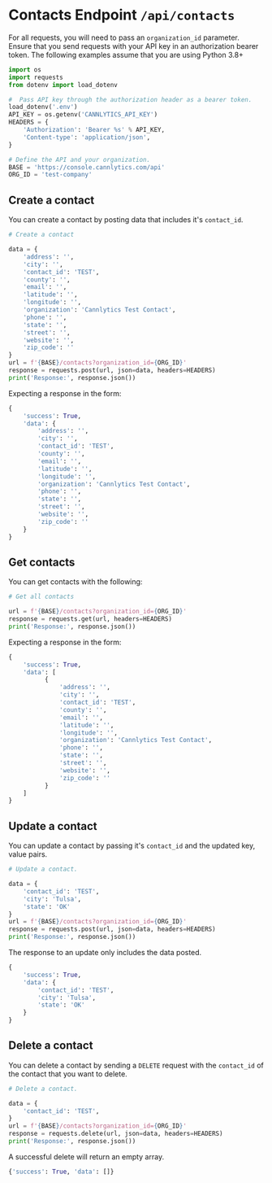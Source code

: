 # Contacts Endpoint `/api/contacts`

For all requests, you will need to pass an `organization_id` parameter. Ensure that you send requests with your API key in an authorization bearer token. The following examples assume that you are using Python 3.8+

```py
import os
import requests
from dotenv import load_dotenv

#  Pass API key through the authorization header as a bearer token.
load_dotenv('.env')
API_KEY = os.getenv('CANNLYTICS_API_KEY')
HEADERS = {
    'Authorization': 'Bearer %s' % API_KEY,
    'Content-type': 'application/json',
}

# Define the API and your organization.
BASE = 'https://console.cannlytics.com/api'
ORG_ID = 'test-company'
```

## Create a contact

You can create a contact by posting data that includes it's `contact_id`.

```py
# Create a contact

data = {
    'address': '',
    'city': '',
    'contact_id': 'TEST',
    'county': '',
    'email': '',
    'latitude': '',
    'longitude': '',
    'organization': 'Cannlytics Test Contact',
    'phone': '',
    'state': '',
    'street': '',
    'website': '',
    'zip_code': ''
}
url = f'{BASE}/contacts?organization_id={ORG_ID}'
response = requests.post(url, json=data, headers=HEADERS)
print('Response:', response.json())
```

Expecting a response in the form:

```py
{
    'success': True,
    'data': {
        'address': '',
        'city': '',
        'contact_id': 'TEST',
        'county': '',
        'email': '',
        'latitude': '',
        'longitude': '',
        'organization': 'Cannlytics Test Contact',
        'phone': '',
        'state': '',
        'street': '',
        'website': '',
        'zip_code': ''
    }
}
```

## Get contacts

You can get contacts with the following:

```py
# Get all contacts

url = f'{BASE}/contacts?organization_id={ORG_ID}'
response = requests.get(url, headers=HEADERS)
print('Response:', response.json())
```

Expecting a response in the form:

```py
{
    'success': True,
    'data': [
          {
              'address': '',
              'city': '',
              'contact_id': 'TEST',
              'county': '',
              'email': '',
              'latitude': '',
              'longitude': '',
              'organization': 'Cannlytics Test Contact',
              'phone': '',
              'state': '',
              'street': '',
              'website': '',
              'zip_code': ''
          }
    ]
}
```

## Update a contact

You can update a contact by passing it's `contact_id` and the updated key, value pairs.

```py
# Update a contact.

data = {
    'contact_id': 'TEST',
    'city': 'Tulsa',
    'state': 'OK'
}
url = f'{BASE}/contacts?organization_id={ORG_ID}'
response = requests.post(url, json=data, headers=HEADERS)
print('Response:', response.json())
```

The response to an update only includes the data posted.

```py
{
    'success': True,
    'data': {
        'contact_id': 'TEST',
        'city': 'Tulsa',
        'state': 'OK'
    }
}
```

## Delete a contact

You can delete a contact by sending a `DELETE` request with the `contact_id` of the contact that you want to delete.

```py
# Delete a contact.

data = {
    'contact_id': 'TEST',
}
url = f'{BASE}/contacts?organization_id={ORG_ID}'
response = requests.delete(url, json=data, headers=HEADERS)
print('Response:', response.json())
```

A successful delete will return an empty array.

```py
{'success': True, 'data': []}
```
